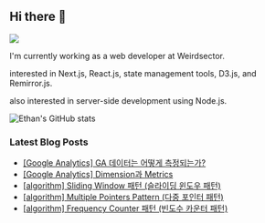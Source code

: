 ## Hi there 👋
<a href="https://steadyg.tistory.com/" target="_blank"><img src="https://img.shields.io/badge/BLOG-000000?style=flat&logo=tistory&logoColor=ffffff"/></a>

I'm currently working as a web developer at Weirdsector.

interested in Next.js, React.js, state management tools, D3.js, and Remirror.js.


also interested in server-side development using Node.js.

![Ethan's GitHub stats](https://github-readme-stats.vercel.app/api?username=ethandeveloper2&theme=dark&show_icons=true)
<!--
**ethandeveloper2/ethandeveloper2** is a ✨ _special_ ✨ repository because its `README.md` (this file) appears on your GitHub profile.

Here are some ideas to get you started:

- 🔭 I’m currently working on ...
- 🌱 I’m currently learning ...
- 👯 I’m looking to collaborate on ...
- 🤔 I’m looking for help with ...
- 💬 Ask me about ...
- 📫 How to reach me: ...
- 😄 Pronouns: ...
- ⚡ Fun fact: ...
-->
### Latest Blog Posts

- [[Google Analytics] GA 데이터는 어떻게 측정되는가?](https://steadyg.tistory.com/57)
- [[Google Analytics] Dimension과 Metrics](https://steadyg.tistory.com/56)
- [[algorithm] Sliding Window 패턴 (슬라이딩 윈도우 패턴)](https://steadyg.tistory.com/55)
- [[algorithm] Multiple Pointers Pattern (다중 포인터 패턴)](https://steadyg.tistory.com/54)
- [[algorithm] Frequency Counter 패턴 (빈도수 카운터 패턴)](https://steadyg.tistory.com/53)

